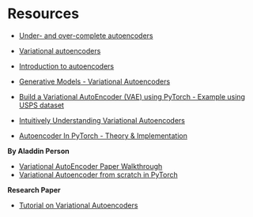 # Resources

* [Under- and over-complete autoencoders](https://www.youtube.com/watch?v=bggWQ14DD9M&list=PLLHTzKZzVU9eaEyErdV26ikyolxOsz6mq&index=14)
* [Variational autoencoders](https://www.youtube.com/watch?v=7Rb4s9wNOmc&list=PLLHTzKZzVU9eaEyErdV26ikyolxOsz6mq&index=15)
* [Introduction to autoencoders](https://atcold.github.io/NYU-DLSP20/en/week07/07-3/)
* [Generative Models - Variational Autoencoders](https://atcold.github.io/NYU-DLSP20/en/week08/08-3/)

* [Build a Variational AutoEncoder (VAE) using PyTorch - Example using USPS dataset](https://www.youtube.com/watch?v=Dql4DBAlYpA)
* [Intuitively Understanding Variational Autoencoders](https://towardsdatascience.com/intuitively-understanding-variational-autoencoders-1bfe67eb5daf)
* [Autoencoder In PyTorch - Theory & Implementation](https://www.youtube.com/watch?v=zp8clK9yCro)

**By Aladdin Person**

* [Variational AutoEncoder Paper Walkthrough](https://www.youtube.com/watch?v=5bA6gwo36Cw)
* [Variational Autoencoder from scratch in PyTorch](https://www.youtube.com/watch?v=VELQT1-hILo)


**Research Paper**
* [Tutorial on Variational Autoencoders](https://arxiv.org/pdf/1606.05908.pdf)
